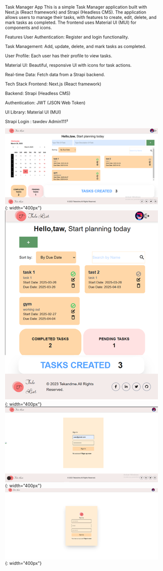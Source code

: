 Task Manager App
This is a simple Task Manager application built with Next.js (React framework) and Strapi (Headless CMS). The application allows users to manage their tasks, with features to create, edit, delete, and mark tasks as completed. The frontend uses Material UI (MUI) for components and icons.

Features
User Authentication: Register and login functionality.

Task Management: Add, update, delete, and mark tasks as completed.

User Profile: Each user has their profile to view tasks.

Material UI: Beautiful, responsive UI with icons for task actions.

Real-time Data: Fetch data from a Strapi backend.

Tech Stack
Frontend: Next.js (React framework)

Backend: Strapi (Headless CMS)

Authentication: JWT (JSON Web Token)

UI Library: Material UI (MUI)

Strapi Login : 
tawdev
Admin111²

![App Screenshot](./frontend/public/desktop.png){: width="400px"}
![App Screenshot Mobile](./frontend/public/mobile.png){: width="400px"}
![App Screenshot Mobile](./frontend/public/login.png){: width="400px"}
![App Screenshot Mobile](./frontend/public/register.png){: width="400px"}
